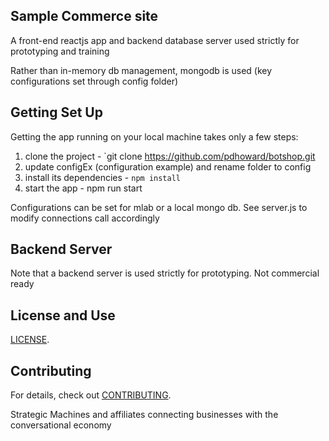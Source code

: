 
## Sample Commerce site

A front-end reactjs app and backend database server used strictly for prototyping and training

Rather than in-memory db management, mongodb is used (key configurations set through config folder)

## Getting Set Up

Getting the app running on your local machine takes only a few steps:

1. clone the project - `git clone https://github.com/pdhoward/botshop.git
2. update configEx (configuration example) and rename folder to config
3. install its dependencies - `npm install`
4. start the app - npm run start

Configurations can be set for mlab or a local mongo db.
See server.js to modify connections call accordingly

## Backend Server

Note that a backend server is used strictly for prototyping. Not commercial ready

## License and Use
 [LICENSE](LICENSE.txt).

## Contributing

For details, check out [CONTRIBUTING](.github/CONTRIBUTING.md).


Strategic Machines and affiliates
connecting businesses with the conversational economy

